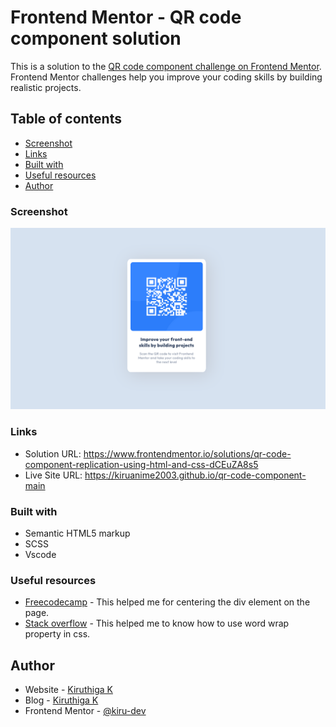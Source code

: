 # Frontend Mentor - QR code component solution

This is a solution to the [QR code component challenge on Frontend Mentor](https://www.frontendmentor.io/challenges/qr-code-component-iux_sIO_H). Frontend Mentor challenges help you improve your coding skills by building realistic projects. 

## Table of contents

- [Screenshot](#screenshot)
- [Links](#links)
- [Built with](#built-with)
- [Useful resources](#useful-resources)
- [Author](#author)

### Screenshot
![screenshot](screenshot.png)

### Links
- Solution URL: https://www.frontendmentor.io/solutions/qr-code-component-replication-using-html-and-css-dCEuZA8s5
- Live Site URL: https://kiruanime2003.github.io/qr-code-component-main

### Built with
- Semantic HTML5 markup
- SCSS
- Vscode

### Useful resources
- [Freecodecamp](https://www.freecodecamp.org/news/how-to-center-anything-with-css-align-a-div-text-and-more/) - This helped me for centering the div element on the page. 
- [Stack overflow](https://stackoverflow.com/questions/1147877/how-to-word-wrap-text-in-html) - This helped me to know how to use word wrap property in css.

## Author
- Website - [Kiruthiga K](https://kiruanime2003.gitlab.io)
- Blog - [Kiruthiga K](https://kiruanime2003.wordpress.com)
- Frontend Mentor - [@kiru-dev](https://www.frontendmentor.io/profile/kiru-dev)
